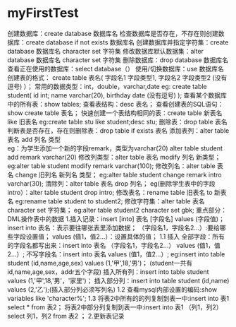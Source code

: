 # myFirstTest
创建数据库：create database 数据库名
检查数据库是否存在，不存在则创建数据库：create database if not exists 数据库名
创建数据库并指定字符集：create database 数据库名 character set 字符集
修改数据库默认数据集：alter database 数据库名 character set 字符集
删除数据库：drop database 数据库名
查看正在使用的数据库：select database（）
使用/切换数据库：use 数据库名
创建表的格式：
create table 表名(
  字段名1 字段类型1,
  字段名2 字段类型2    (没有逗号)
）；
常用的数据类型：int，double，varchar,date
eg:
create table student(
  id int;
  name varchar(20),
  birthday date   (没有逗号)
);
查看某个数据库中的所有表：show tables;
查看表结构：desc 表名；
查看创建表的SQL语句：show create table 表名；
快速创建一个表结构相同的表：create table 新表名 like 旧表名   eg:create table stu like student;desc stu;
删除表：drop table 表名
判断表是否存在，存在则删除表：drop table if exists 表名
添加表列：alter table 表名 add 列名 类型     
eg：为学生添加一个新的字段remark，类型为varchar(20)
  alter table student add remark varchar(20)
修改列类型：alter table 表名 modify 列名 新类型；       eg:alter table student modify remark varchar(100);
修改列名：alter table 表名 change 旧列名 新列名 类型；   eg:alter table student change remark intro varchar(30);
清除列：alter table 表名 drop 列名；     eg(删除学生表中的字段intro）：alter table student drop intro;
修改表名：rename table 旧表名 to 新表名      eg:rename table student to student2;
修改字符集：alter table 表名 character set 字符集；   eg:alter table student2 character set gbk;
重点部分：
DML操作表中的数据
1.插入记录：insert [into] 表名 [字段名] values (字段值)；
            insert into 表名：表示要往哪张表里添加数据；
            （字段名1，字段名2...）:要给哪些字段设置值；
            values (值1，值2...）：设置具体的值；
  1.1 插入    全部字段：所有的字段名都写出来：insert into 表名 （字段名1，字段名2...） values (值1，值2...）;
                     不写字段名：insert into 表名 values (值1，值2...）;
                     eg:insert into table student (id,name,age,sex) values (1,'甲',18,'男')；
                         (student一共有id,name,age,sex，addr五个字段)
                        插入所有列：insert into table student values (1,'甲',18,'男'，'家里')；
                        插入部分列：insert into table student (id,name) values (2,'乙');(插入部分列必须写列名)
  1.2 查看mysql内部设置的编码:show variables like 'character%';
  1.3 将表2中所有的的列复制到表一中:insert into  表1 select * from 表2；
      将表2中部分列复制到表一中:insert into 表1 （列1，列2） select 列1，列2 from 表2 ；
2.更新表记录            
                        
                     
                     
                     
                     
                     
                     
                     
                     
                     
                     
                     
                     
                     
                     
                     
                     
                     
                     
                     
                     
                     
                     
                     
                     
                     
                  
